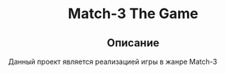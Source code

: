 <h1 align="center"> Match-3 The Game </h1>

<h2 align="center"> Описание </h2>
<p> Данный проект является реализацией игры в жанре Match-3 </p>
